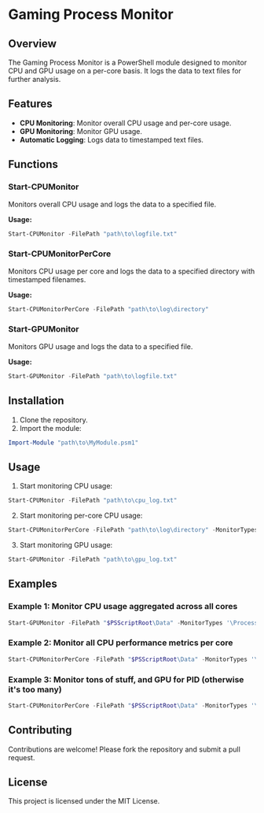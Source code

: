 # Gaming Process Monitor

## Overview
The Gaming Process Monitor is a PowerShell module designed to monitor CPU and GPU usage on a per-core basis. It logs the data to text files for further analysis.

## Features
- **CPU Monitoring**: Monitor overall CPU usage and per-core usage.
- **GPU Monitoring**: Monitor GPU usage.
- **Automatic Logging**: Logs data to timestamped text files.

## Functions
### Start-CPUMonitor
Monitors overall CPU usage and logs the data to a specified file.

**Usage:**
```ps1
Start-CPUMonitor -FilePath "path\to\logfile.txt"
```

### Start-CPUMonitorPerCore
Monitors CPU usage per core and logs the data to a specified directory with timestamped filenames.

**Usage:**
```ps1
Start-CPUMonitorPerCore -FilePath "path\to\log\directory"
```

### Start-GPUMonitor
Monitors GPU usage and logs the data to a specified file.

**Usage:**
```ps1
Start-GPUMonitor -FilePath "path\to\logfile.txt"
```

## Installation
1. Clone the repository.
2. Import the module:
```ps1
Import-Module "path\to\MyModule.psm1"
```

## Usage
1. Start monitoring CPU usage:
```ps1
Start-CPUMonitor -FilePath "path\to\cpu_log.txt"
```

2. Start monitoring per-core CPU usage:
```ps1
Start-CPUMonitorPerCore -FilePath "path\to\log\directory" -MonitorTypes '\Processor(0)\*', '\Memory\system code total bytes', '\GPU Engine(pid_35868*)\*'
```
3. Start monitoring GPU usage:
```ps1
Start-GPUMonitor -FilePath "path\to\gpu_log.txt"
```

## Examples

### Example 1: Monitor CPU usage aggregated across all cores
```ps1
Start-GPUMonitor -FilePath "$PSScriptRoot\Data" -MonitorTypes '\Processor(_Total)\% Processor Time'
```

### Example 2: Monitor all CPU performance metrics per core
```ps1
Start-CPUMonitorPerCore -FilePath "$PSScriptRoot\Data" -MonitorTypes '\Processor(*)\*'
```

### Example 3: Monitor tons of stuff, and GPU for PID (otherwise it's too many)
```ps1
Start-CPUMonitorPerCore -FilePath "$PSScriptRoot\Data" -MonitorTypes '\Processor(*)\*', '\Memory\*', '\GPU Engine(pid_35868*)\*'
```


## Contributing
Contributions are welcome! Please fork the repository and submit a pull request.

## License
This project is licensed under the MIT License.